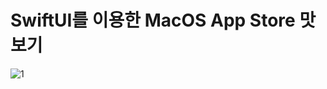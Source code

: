 #  SwiftUI를 이용한 MacOS App Store 맛보기

![1](https://user-images.githubusercontent.com/63503972/231051477-c11c9e9a-262c-4d83-b3f8-7892156d12a4.gif)
